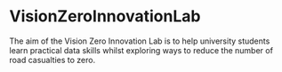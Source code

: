 # VisionZeroInnovationLab
The aim of the Vision Zero Innovation Lab is to help university students learn practical data skills whilst exploring ways to reduce the number of road casualties to zero.
